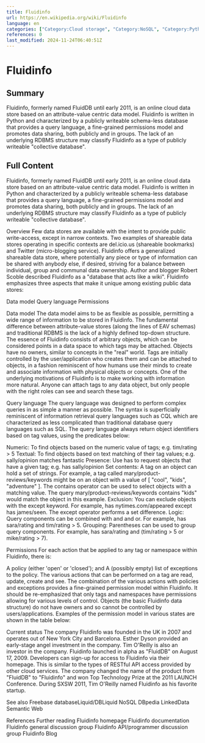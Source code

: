 ```yaml
---
title: Fluidinfo
url: https://en.wikipedia.org/wiki/Fluidinfo
language: en
categories: ["Category:Cloud storage", "Category:NoSQL", "Category:Python (programming language) software", "Category:Structured storage", "Category:Webarchive template archiveis links", "Category:Webarchive template wayback links"]
references: 0
last_modified: 2024-11-24T06:40:51Z
---
```


# Fluidinfo

## Summary

Fluidinfo, formerly named FluidDB until early 2011, is an online cloud data store based on an attribute-value centric data model. Fluidinfo is written in Python and characterized by a publicly writeable schema-less database that provides a  query language, a fine-grained permissions model and promotes data sharing, both publicly and in groups. The lack of an underlying RDBMS structure may classify Fluidinfo as a type of publicly writeable "collective database".

## Full Content

Fluidinfo, formerly named FluidDB until early 2011, is an online cloud data store based on an attribute-value centric data model. Fluidinfo is written in Python and characterized by a publicly writeable schema-less database that provides a  query language, a fine-grained permissions model and promotes data sharing, both publicly and in groups. The lack of an underlying RDBMS structure may classify Fluidinfo as a type of publicly writeable "collective database".

Overview
Few data stores are available with the intent to provide public write-access, except in narrow contexts. Two examples of shareable data stores operating in specific contexts are del.icio.us (shareable bookmarks) and Twitter (micro-blogging service). Fluidinfo offers a generalized shareable data store, where potentially any piece or type of information can be shared with anybody else, if desired, striving for a balance between individual, group and communal data ownership. Author and blogger Robert Scoble described Fluidinfo as a "database that acts like a wiki".
Fluidinfo emphasizes three aspects that make it unique among existing public data stores:

Data model
Query language
Permissions

Data model
The data model aims to be as flexible as possible, permitting a wide range of information to be stored in Fluidinfo. The fundamental difference between attribute-value stores (along the lines of EAV schemas) and traditional RDBMS is the lack of a highly defined top-down structure. The essence of Fluidinfo consists of arbitrary objects, which can be considered points in a data space to which tags may be attached. Objects have no owners, similar to concepts in the "real" world. Tags are initially controlled by the user/application who creates them and can be attached to objects, in a fashion reminiscent of how humans use their minds to create and associate information with physical objects or
concepts. One of the underlying motivations of Fluidinfo is to make working with information more natural. Anyone can attach tags to any data object, but only people with the right roles can see and search these tags.

Query language
The query language was designed to perform complex queries in as simple a manner as possible. The syntax is superficially reminiscent of information retrieval query languages such as CQL which are characterized as less complicated than traditional database query languages such as SQL. The query language always return object identifiers based on tag values, using the predicates below:

Numeric: To find objects based on the numeric value of tags; e.g. tim/rating > 5
Textual: To find objects based on text matching of their tag values; e.g. sally/opinion matches fantastic
Presence: Use has to request objects that have a given tag; e.g. has sally/opinion
Set contents: A tag on an object can hold a set of strings. For example, a tag called mary/product-reviews/keywords might be on an object with a value of [ "cool", "kids", "adventure" ]. The contains operator can be used to select objects with a matching value. The query mary/product-reviews/keywords contains "kids" would match the object in this example.
Exclusion: You can exclude objects with the except keyword. For example, has nytimes.com/appeared except has james/seen. The except operator performs a set difference.
Logic: Query components can be combined with and and or. For example, has sara/rating and tim/rating > 5.
Grouping: Parentheses can be used to group query components. For example, has sara/rating and (tim/rating > 5 or mike/rating > 7).

Permissions
For each action that be applied to any tag or namespace within Fluidinfo, there is:

A policy (either 'open' or 'closed'); and
A (possibly empty) list of exceptions to the policy.
The various actions that can be performed on a tag are read, update, create and see. The combination of the various actions with policies and exceptions provides a fine-grained permission model within Fluidinfo. It should be re-emphasized that only tags and namespaces have permissions allowing for various levels of control. Objects (the basic Fluidinfo data structure) do not have owners and so cannot be controlled by users/applications.
Examples of the permission model in various states are shown in the table below:

Current status
The company Fluidinfo was founded in the UK in 2007 and operates out of New York City and Barcelona. Esther Dyson provided an early-stage angel investment in the company. Tim O'Reilly is also an investor in the company.
Fluidinfo launched in alpha as "FluidDB" on August 17, 2009. Developers can sign-up for access to Fluidinfo via their homepage. This is similar to the types of RESTful API access provided by other cloud services. The company changed the name of the product from "FluidDB" to "Fluidinfo" and won Top Technology Prize at the 2011 LAUNCH Conference. During SXSW 2011, Tim O'Reilly named Fluidinfo as his favorite startup.

See also
Freebase
databaseLiquid/DBLiquid
NoSQL
DBpedia
LinkedData
Semantic Web

References
Further reading
Fluidinfo homepage
Fluidinfo documentation
Fluidinfo general discussion group
Fluidinfo API/programmer discussion group
Fluidinfo Blog
